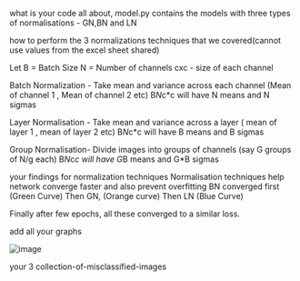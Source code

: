 what is your code all about,
model.py contains the models with three types of normalisations - GN,BN and LN


how to perform the 3 normalizations techniques that we covered(cannot use values from the excel sheet shared)

Let B = Batch Size
N = Number of channels
cxc - size of each channel

Batch Normalization - Take mean and variance across each channel (Mean of channel 1 , Mean of channel 2 etc)
B*N*c*c will have N means and N sigmas

Layer Normalisation - Take mean and variance across a layer ( mean of layer 1 , mean of layer 2 etc)
B*N*c*c will have B means and B sigmas

Group Normalisation- Divide images into groups of channels (say G groups of N/g each)
B*N*c*c will have G*B means and G*B sigmas


your findings for normalization techniques
Normalisation techniques help network converge faster and also prevent overfitting
BN converged first (Green Curve)
Then GN, (Orange curve)
Then LN (Blue Curve)

Finally after few epochs, all these converged to a similar loss.

add all your graphs

![image](https://user-images.githubusercontent.com/87748568/215191537-d6d79d75-e681-4616-a01d-7edc0c6e6f67.png)


your 3 collection-of-misclassified-images 
